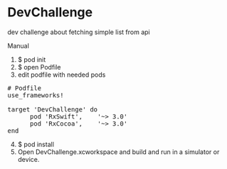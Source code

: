 # DevChallenge
dev challenge about fetching simple list from api


Manual
1. $ pod init
2. $ open Podfile
3. edit podfile with needed pods

<pre>
# Podfile
use_frameworks!

target 'DevChallenge' do
      pod 'RxSwift',    '~> 3.0'
      pod 'RxCocoa',    '~> 3.0'
end
</pre>

4. $ pod install
5. Open DevChallenge.xcworkspace and build and run in a simulator or device.

